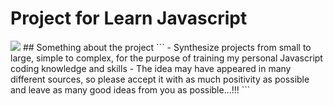 # Project for Learn Javascript
<img src="https://imgur.com/j5sjqCz">
## Something about the project
```
- Synthesize projects from small to large, simple to complex, for the purpose of training my personal Javascript coding knowledge and skills
- The idea may have appeared in many different sources, so please accept it with as much positivity as possible and leave as many good ideas from you as possible...!!!
```
